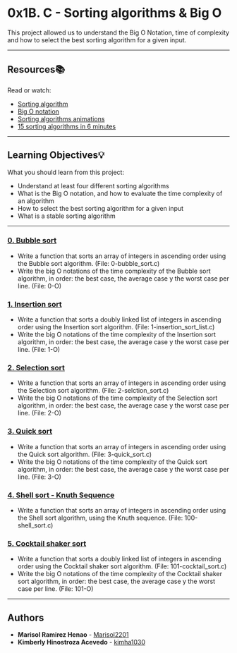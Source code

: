 # 0x1B. C - Sorting algorithms & Big O
This project allowed us to understand the Big O Notation, time of complexity and how to select the best sorting algorithm for a given input.

---
## Resources:books:
Read or watch:
* [Sorting algorithm](https://intranet.hbtn.io/rltoken/tmzgO7xhCpNgPUxVhLKibw)
* [Big O notation](https://intranet.hbtn.io/rltoken/XrLMaOhUMHfwsFEz15TVow)
* [Sorting algorithms animations](https://intranet.hbtn.io/rltoken/kJ7rgWoqdLnxSnSEoAiFCQ)
* [15 sorting algorithms in 6 minutes](https://intranet.hbtn.io/rltoken/RdvoGNMTJ6Hq34aJ_HmCqA)

---
## Learning Objectives:bulb:
What you should learn from this project:
* Understand at least four different sorting algorithms
* What is the Big O notation, and how to evaluate the time complexity of an algorithm
* How to select the best sorting algorithm for a given input
* What is a stable sorting algorithm

---
### [0. Bubble sort](./0-bubble_sort.c)
* Write a function that sorts an array of integers in ascending order using the Bubble sort algorithm. (File: 0-bubble_sort.c)
* Write the big O notations of the time complexity of the Bubble sort algorithm, in order: the best case, the average case y the worst case per line. (File: 0-O)

### [1. Insertion sort](./1-insertion_sort_list.c)
* Write a function that sorts a doubly linked list of integers in ascending order using the Insertion sort algorithm. (File: 1-insertion_sort_list.c)
* Write the big O notations of the time complexity of the Insertion sort algorithm, in order: the best case, the average case y the worst case per line. (File: 1-O)

### [2. Selection sort ](./2-selection_sort.c)
* Write a function that sorts an array of integers in ascending order using the Selection sort algorithm. (File: 2-selction_sort.c)
* Write the big O notations of the time complexity of the Selection sort algorithm, in order: the best case, the average case y the worst case per line. (File: 2-O)

### [3. Quick sort](./3-quick_sort.c)
* Write a function that sorts an array of integers in ascending order using the Quick sort algorithm. (File: 3-quick_sort.c)
* Write the big O notations of the time complexity of the Quick sort algorithm, in order: the best case, the average case y the worst case per line. (File: 3-O)

### [4. Shell sort - Knuth Sequence](./100-shell_sort.c)
* Write a function that sorts an array of integers in ascending order using the Shell sort algorithm, using the Knuth sequence. (File: 100-shell_sort.c)

### [5. Cocktail shaker sort](./101-cocktail_sort.c)
* Write a function that sorts a doubly linked list of integers in ascending order using the Cocktail shaker sort algorithm. (File: 101-cocktail_sort.c)
* Write the big O notations of the time complexity of the Cocktail shaker sort algorithm, in order: the best case, the average case y the worst case per line. (File: 101-O)

---
## Authors
* **Marisol Ramirez Henao** - [Marisol2201](https://github.com/Marisol2201)
* **Kimberly Hinostroza Acevedo** - [kimha1030](https://github.com/kimha1030)
